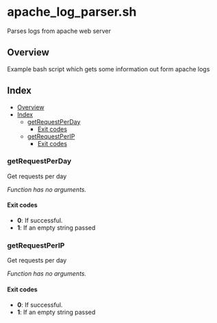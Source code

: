 # apache_log_parser.sh

Parses logs from apache web server

## Overview

Example bash script which gets some information out form apache logs

## Index

- [Overview](#overview)
- [Index](#index)
  - [getRequestPerDay](#getrequestperday)
    - [Exit codes](#exit-codes)
  - [getRequestPerIP](#getrequestperip)
    - [Exit codes](#exit-codes-1)

### getRequestPerDay

Get requests per day

_Function has no arguments._

#### Exit codes

* **0**: If successful.
* **1**: If an empty string passed

### getRequestPerIP

Get requests per day

_Function has no arguments._

#### Exit codes

* **0**: If successful.
* **1**: If an empty string passed
